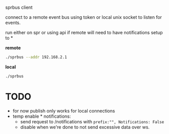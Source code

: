 sprbus client

connect to a remote event bus using token or local unix socket
to listen for events.

run either on spr or using api
if remote will need to have notifications setup to \*

**remote**

```sh
./sprbus --addr 192.168.2.1
```

**local**

```sh
./sprbus
```

# TODO

- for now publish only works for local connections
- temp enable \* notifications:
  - send request to /notifications with `prefix:"", Notifications: False`
  - disable when we're done to not send excessive data over ws.
